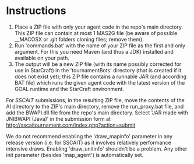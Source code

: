 # Instructions
1) Place a ZIP file with only your agent code in the repo's main directory. This ZIP file can contain at most 1 MAS2G file (be aware of possible __MACOSX or .git folders cloning files; remove them).
2) Run 'commands.bat' with the name of your ZIP file as the first and only argument. For this you need Maven (and thus a JDK) installed and available on your path.
3) The output will be a new ZIP file (with its name possibly corrected for use in StarCraft) in the 'tournamentBots' directory (that is created if it does not exist yet); this ZIP file contains a runnable JAR (and according BAT file) which runs the given agent code with the latest version of the GOAL runtime and the StarCraft environment.

For _SSCAIT_ submissions, in the resulting ZIP file, move the contents of the AI directory to the ZIP's main directory, remove the run_proxy.bat file, and add the BWAPI.dll file from the repo's main directory. Select 'JAR made with JNIBWAPI (Java)' in the submission form at http://sscaitournament.com/index.php?action=submit

We do not recommend enabling the 'draw_mapinfo' parameter in any release version (i.e. for SSCAIT) as it involves relatively performance intensive draws. Enabling 'draw_unitinfo' shouldn't be a problem. Any other init parameter (besides 'map_agent') is automatically set.
